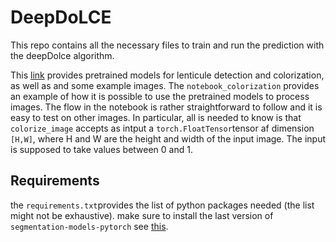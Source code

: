 # DeepDoLCE

This repo contains all the necessary files to train and run the prediction with the deepDolce algorithm.

This [link](https://polybox.ethz.ch/index.php/s/zj75Ez53zelW7qb) provides pretrained models for lenticule detection and colorization, as well as and some example images. 
The ```notebook_colorization``` provides an  example of how it is possible to use the pretrained models to process images. The flow in the notebook is rather straightforward to follow and it is easy to test on other images. In particular, all is needed to know is that ```colorize_image``` accepts as intput a ```torch.FloatTensor```tensor af dimension ```[H,W]```, where H and W are the height and width of the input image. The input is supposed to take values between 0 and 1.

## Requirements

the ```requirements.txt```provides the list of python packages needed (the list might not be exhaustive).
make sure to install the last version of ```segmentation-models-pytorch``` see [this](https://pypi.org/project/segmentation-models-pytorch/#installation).
